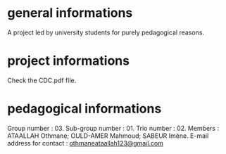 # general informations
A project led by university students for purely pedagogical reasons. 

# project informations
Check the CDC.pdf file.

# pedagogical informations
Group number : 03.
Sub-group number : 01.
Trio number : 02.
Members :
  ATAALLAH Othmane;
  OULD-AMER Mahmoud;
  SABEUR Imène.
E-mail address for contact : othmaneataallah123@gmail.com
